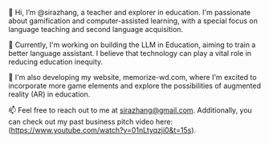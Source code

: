 👋 Hi, I’m @sirazhang, a teacher and explorer in education. I'm passionate about gamification and computer-assisted learning, with a special focus on language teaching and second language acquisition.

🌱 Currently, I'm working on building the LLM in Education, aiming to train a better language assistant. I believe that technology can play a vital role in reducing education inequity.

📖 I'm also developing my website, memorize-wd.com, where I'm excited to incorporate more game elements and explore the possibilities of augmented reality (AR) in education.

📫 Feel free to reach out to me at sirazhang@gmail.com. Additionally, you can check out my past business pitch video here: (https://www.youtube.com/watch?v=01nLtyqzji0&t=15s).

<!---
sirazhang/sirazhang is a ✨ special ✨ repository because its `README.md` (this file) appears on your GitHub profile.
You can click the Preview link to take a look at your changes.
--->

